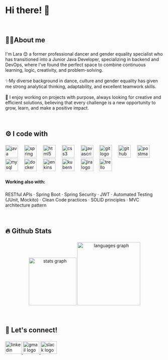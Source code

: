 <h1 align="left">Hi there! 👋</h1>

<br>

<h2 align="left">👩‍💻About me</h2>

###

<p align="left">I'm Lara 😊 a former professional dancer and gender equality specialist who has transitioned into a Junior Java Developer, specializing in backend and DevOps, where I’ve found the perfect space to combine continuous learning, logic, creativity, and problem-solving.<br><br>✨My diverse background in dance, culture and gender equality has given me strong analytical thinking, adaptability, and excellent teamwork skills. <br><br>🎯 I enjoy working on projects with purpose, always looking for creative and efficient solutions, believing that every challenge is a new opportunity to grow, learn, and make a positive impact.</p>

<br>

<h2 align="left">⚙ I code with</h2>

###

<div align="left">
  <img src="https://skillicons.dev/icons?i=java" height="40" alt="java logo"  />
  <img width="12" />
  <img src="https://skillicons.dev/icons?i=spring" height="40" alt="spring logo"  />
  <img width="12" />
  <img src="https://skillicons.dev/icons?i=html" height="40" alt="html5 logo"  />
  <img width="12" />
  <img src="https://skillicons.dev/icons?i=css" height="40" alt="css3 logo"  />
  <img width="12" />
  <img src="https://skillicons.dev/icons?i=js" height="40" alt="javascript logo"  />
  <img width="12" />
  <img src="https://skillicons.dev/icons?i=git" height="40" alt="git logo"  />
  <img width="12" />
  <img src="https://skillicons.dev/icons?i=github" height="40" alt="github logo"  />
  <img width="12" />
  <img src="https://skillicons.dev/icons?i=postman" height="40" alt="postman logo"  />
  <img width="12" />
  <img src="https://skillicons.dev/icons?i=mysql" height="40" alt="mysql logo"  />
  <img width="12" />
  <img src="https://skillicons.dev/icons?i=docker" height="40" alt="docker logo"  />
  <img width="12" />
  <img src="https://skillicons.dev/icons?i=jenkins" height="40" alt="jenkins logo"  />
  <img width="12" />
  <img src="https://skillicons.dev/icons?i=kubernetes" height="40" alt="kubernetes logo"  />
  <img width="12" />
  <img src="https://cdn.jsdelivr.net/gh/devicons/devicon/icons/jira/jira-original.svg" height="40" alt="jira logo"  />
  <img width="12" />
  <img src="https://cdn.simpleicons.org/trello/0052CC" height="40" alt="trello logo"  />
</div>

###

<h4 align="left">Working also with:</h4>

###

<p align="left">RESTful APIs · Spring Boot · Spring Security · JWT · Automated Testing (JUnit, Mockito) · Clean Code practices · SOLID principles · MVC architecture pattern</p>

<br>

<h2 align="left">🔥 Github Stats</h2>

###

<div align="center">
  <img src="https://github-readme-stats.vercel.app/api?username=Lizar22&hide_title=false&hide_rank=false&show_icons=true&include_all_commits=true&count_private=true&disable_animations=false&theme=tokyonight&locale=en&hide_border=false&order=1&custom_title=Stats" height="151" alt="stats graph"  />
  <img src="https://github-readme-stats.vercel.app/api/top-langs?username=Lizar22&locale=en&hide_title=false&layout=compact&card_width=320&langs_count=6&theme=tokyonight&hide_border=false&order=2" height="200" alt="languages graph"  />
</div>

<br>
<br>

<h2 align="left">🌟 Let's connect!</h2>

###

<div align="left">
  <a href="https://www.linkedin.com/in/lara-pla-moreno/" target="_blank">
    <img src="https://raw.githubusercontent.com/maurodesouza/profile-readme-generator/master/src/assets/icons/social/linkedin/default.svg" width="52" height="40" alt="linkedin logo"  />
  </a>
  <a href="laraplamoreno@gmail.com" target="_blank">
    <img src="https://raw.githubusercontent.com/maurodesouza/profile-readme-generator/master/src/assets/icons/social/gmail/default.svg" width="52" height="40" alt="gmail logo"  />
  </a>
  <a href="https://p1-femcoders-vlc.slack.com/team/U08LP5Y8S8Z" target="_blank">
    <img src="https://raw.githubusercontent.com/maurodesouza/profile-readme-generator/master/src/assets/icons/social/slack/default.svg" width="52" height="40" alt="slack logo"  />
  </a>
</div>

###
